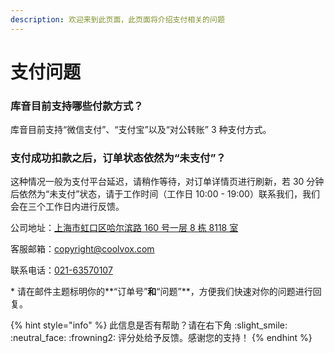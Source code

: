 ```yaml
---
description: 欢迎来到此页面，此页面将介绍支付相关的问题
---
```


# 支付问题

### 库音目前支持哪些付款方式？

库音目前支持“微信支付”、“支付宝”以及“对公转账” 3 种支付方式。

### 支付成功扣款之后，订单状态依然为“未支付”？

这种情况一般为支付平台延迟，请稍作等待，对订单详情页进行刷新，若 30 分钟后依然为“未支付”状态，请于工作时间（工作日 10:00 - 19:00）联系我们，我们会在三个工作日内进行反馈。

公司地址：[上海市虹口区哈尔滨路 160 号一层 8 栋 8118 室](https://maps.apple.com/?q=%E7%9C%8B%E8%A7%81%E9%9F%B3%E4%B9%90\&sll=31.255578,121.490177)

客服邮箱：[copyright@coolvox.com](mailto:copyright@coolvox.com)

联系电话：[021-63570107](tel:+86-021-63570107)

\* 请在邮件主题标明你的**“订单号”**和**“问题”**，方便我们快速对你的问题进行回复。



{% hint style="info" %}
此信息是否有帮助？请在右下角 :slight\_smile: :neutral\_face: :frowning2: 评分处给予反馈。感谢您的支持！
{% endhint %}

####

